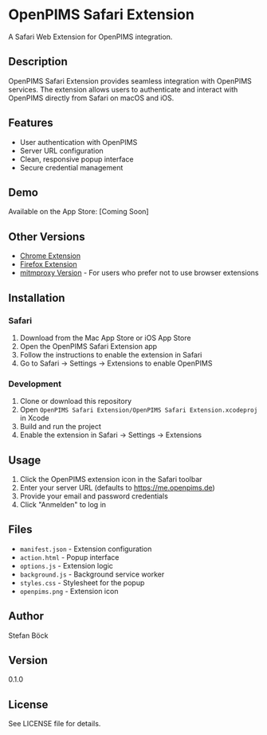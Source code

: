 # OpenPIMS Safari Extension

A Safari Web Extension for OpenPIMS integration.

## Description

OpenPIMS Safari Extension provides seamless integration with OpenPIMS services. The extension allows users to authenticate and interact with OpenPIMS directly from Safari on macOS and iOS.

## Features

- User authentication with OpenPIMS
- Server URL configuration
- Clean, responsive popup interface
- Secure credential management

## Demo

Available on the App Store: [Coming Soon]

## Other Versions

- [Chrome Extension](https://github.com/openpims/chrome)
- [Firefox Extension](https://github.com/openpims/firefox)
- [mitmproxy Version](https://github.com/openpims/mitmproxy) - For users who prefer not to use browser extensions

## Installation

### Safari
1. Download from the Mac App Store or iOS App Store
2. Open the OpenPIMS Safari Extension app
3. Follow the instructions to enable the extension in Safari
4. Go to Safari → Settings → Extensions to enable OpenPIMS

### Development
1. Clone or download this repository
2. Open `OpenPIMS Safari Extension/OpenPIMS Safari Extension.xcodeproj` in Xcode
3. Build and run the project
4. Enable the extension in Safari → Settings → Extensions

## Usage

1. Click the OpenPIMS extension icon in the Safari toolbar
2. Enter your server URL (defaults to https://me.openpims.de)
3. Provide your email and password credentials
4. Click "Anmelden" to log in

## Files

- `manifest.json` - Extension configuration
- `action.html` - Popup interface
- `options.js` - Extension logic
- `background.js` - Background service worker
- `styles.css` - Stylesheet for the popup
- `openpims.png` - Extension icon

## Author

Stefan Böck

## Version

0.1.0

## License

See LICENSE file for details.
